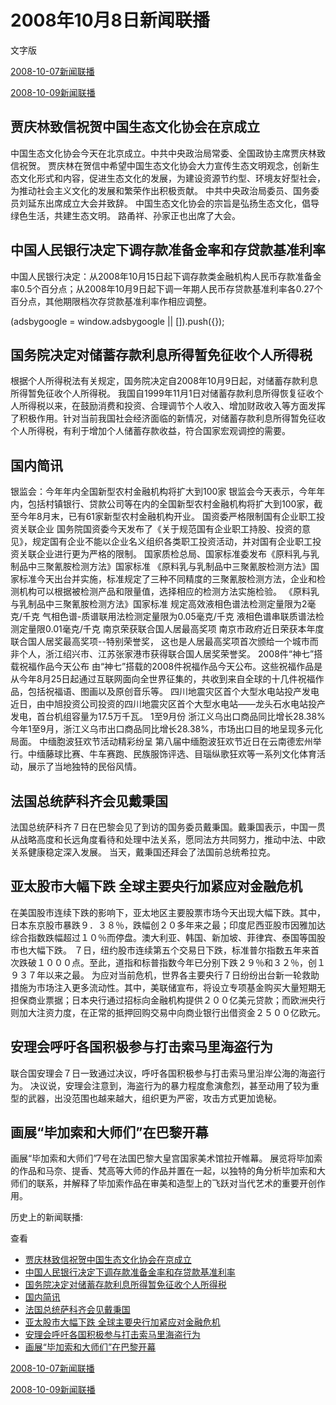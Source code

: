 







# 2008年10月8日新闻联播
 文字版








[2008-10-07新闻联播](/xinwenlianbo/20081007)


[2008-10-09新闻联播](/xinwenlianbo/20081009)





## 贾庆林致信祝贺中国生态文化协会在京成立


中国生态文化协会今天在北京成立。中共中央政治局常委、全国政协主席贾庆林致信祝贺。
贾庆林在贺信中希望中国生态文化协会大力宣传生态文明观念，创新生态文化形式和内容，促进生态文化的发展，为建设资源节约型、环境友好型社会，为推动社会主义文化的发展和繁荣作出积极贡献。
中共中央政治局委员、国务委员刘延东出席成立大会并致辞。
中国生态文化协会的宗旨是弘扬生态文化，倡导绿色生活，共建生态文明。
路甬祥、孙家正也出席了大会。


## 中国人民银行决定下调存款准备金率和存贷款基准利率


中国人民银行决定：从2008年10月15日起下调存款类金融机构人民币存款准备金率0.5个百分点；从2008年10月9日起下调一年期人民币存贷款基准利率各0.27个百分点，其他期限档次存贷款基准利率作相应调整。





 (adsbygoogle = window.adsbygoogle || []).push({});

 
## 国务院决定对储蓄存款利息所得暂免征收个人所得税


根据个人所得税法有关规定，国务院决定自2008年10月9日起，对储蓄存款利息所得暂免征收个人所得税。
我国自1999年11月1日对储蓄存款利息所得恢复征收个人所得税以来，在鼓励消费和投资、合理调节个人收入、增加财政收入等方面发挥了积极作用。针对当前我国社会经济面临的新情况，对储蓄存款利息所得暂免征收个人所得税，有利于增加个人储蓄存款收益，符合国家宏观调控的需要。


## 国内简讯


银监会：今年年内全国新型农村金融机构将扩大到100家
银监会今天表示，今年年内，包括村镇银行、贷款公司等在内的全国新型农村金融机构将扩大到100家，截至今年8月末，已有61家新型农村金融机构开业。
国资委严格限制国有企业职工投资关联企业
国务院国资委今天发布了《关于规范国有企业职工持股、投资的意见》，规定国有企业不能以企业名义组织各类职工投资活动，并对国有企业职工投资关联企业进行更为严格的限制。
国家质检总局、国家标准委发布《原料乳与乳制品中三聚氰胺检测方法》国家标准 
《原料乳与乳制品中三聚氰胺检测方法》国家标准今天出台并实施，标准规定了三种不同精度的三聚氰胺检测方法，企业和检测机构可以根据被检测产品和限量值，选择相应的检测方法实施检验。
《原料乳与乳制品中三聚氰胺检测方法》国家标准
规定高效液相色谱法检测定量限为2毫克/千克
气相色谱-质谱联用法检测定量限为0.05毫克/千克
液相色谱串联质谱法检测定量限0.01毫克/千克 
南京荣获联合国人居最高奖项
南京市政府近日荣获本年度联合国人居奖最高奖项--特别荣誉奖， 这也是人居最高奖项首次颁给一个城市而非个人，浙江绍兴市、江苏张家港市获得联合国人居奖荣誉奖。
2008件“神七”搭载祝福作品今天公布
由“神七”搭载的2008件祝福作品今天公布。这些祝福作品是从今年8月25日起通过互联网面向全世界征集的，共收到来自全球的十几件祝福作品，包括祝福语、图画以及原创音乐等。
四川地震灾区首个大型水电站投产发电
近日，由中旭投资公司投资的四川地震灾区首个大型水电站——龙头石水电站投产发电，首台机组容量为17.5万千瓦。
1至9月份 浙江义乌出口商品同比增长28.38%
今年1至9月，浙江义乌市出口商品同比增长28.38%，市场出口目的地呈现多元化局面。
中缅胞波狂欢节活动精彩纷呈
第八届中缅胞波狂欢节近日在云南德宏州举行。中缅藤球比赛、牛车赛跑、民族服饰评选、目瑙纵歌狂欢等一系列文化体育活动，展示了当地独特的民俗风情。


## 法国总统萨科齐会见戴秉国


法国总统萨科齐７日在巴黎会见了到访的国务委员戴秉国。戴秉国表示，中国一贯从战略高度和长远角度看待和处理中法关系，愿同法方共同努力，推动中法、中欧关系健康稳定深入发展。
当天，戴秉国还拜会了法国前总统希拉克。


## 亚太股市大幅下跌 全球主要央行加紧应对金融危机


在美国股市连续下跌的影响下，亚太地区主要股票市场今天出现大幅下跌。其中，日本东京股市暴跌９．３８％，跌幅创２０多年来之最；印度尼西亚股市因雅加达综合指数跌幅超过１０％而停盘。澳大利亚、韩国、新加坡、菲律宾、泰国等国股市也大幅下跌。 
７日，纽约股市连续第五个交易日下跌，标准普尔指数五年来首次跌破１０００点。至此，道指和标普指数今年已分别下跌２９％和３２％，创１９３７年以来之最。 
为应对当前危机，世界各主要央行７日纷纷出台新一轮救助措施为市场注入更多流动性。其中，美联储宣布，将设立专项基金购买大量短期无担保商业票据；日本央行通过招标向金融机构提供２００亿美元贷款；而欧洲央行则加大注资力度，在正常的抵押回购交易中向商业银行出借资金２５００亿欧元。


## 安理会呼吁各国积极参与打击索马里海盗行为


联合国安理会７日一致通过决议，呼吁各国积极参与打击索马里沿岸公海的海盗行为。
决议说，安理会注意到，海盗行为的暴力程度愈演愈烈，甚至动用了较为重型的武器，出没范围也越来越大，组织更为严密，攻击方式更加诡秘。


## 画展“毕加索和大师们”在巴黎开幕


画展“毕加索和大师们”7号在法国巴黎大皇宫国家美术馆拉开帷幕。
展览将毕加索的作品和马奈、提香、梵高等大师的作品并置在一起，以独特的角分析毕加索和大师们的联系，并解释了毕加索作品在审美和造型上的飞跃对当代艺术的重要开创作用。






历史上的新闻联播:

 查看
 

* [贾庆林致信祝贺中国生态文化协会在京成立](#贾庆林致信祝贺中国生态文化协会在京成立)
* [中国人民银行决定下调存款准备金率和存贷款基准利率](#中国人民银行决定下调存款准备金率和存贷款基准利率)
* [国务院决定对储蓄存款利息所得暂免征收个人所得税](#国务院决定对储蓄存款利息所得暂免征收个人所得税)
* [国内简讯](#国内简讯)
* [法国总统萨科齐会见戴秉国](#法国总统萨科齐会见戴秉国)
* [亚太股市大幅下跌 全球主要央行加紧应对金融危机](#亚太股市大幅下跌-全球主要央行加紧应对金融危机)
* [安理会呼吁各国积极参与打击索马里海盗行为](#安理会呼吁各国积极参与打击索马里海盗行为)
* [画展“毕加索和大师们”在巴黎开幕](#画展“毕加索和大师们”在巴黎开幕)






[2008-10-07新闻联播](/xinwenlianbo/20081007)


[2008-10-09新闻联播](/xinwenlianbo/20081009)



